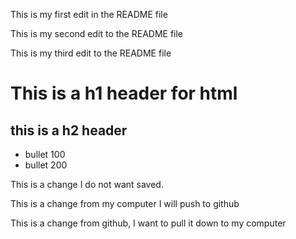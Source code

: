 This is my first edit in the README file

This is my second edit to the README file

This is my third edit to the README file

# This is a h1 header for html

## this is a h2 header

- bullet 100
- bullet 200

This is a change I do not want saved.

This is a change from my computer I will push to github

This is a change from github, I want to pull it down to my computer
